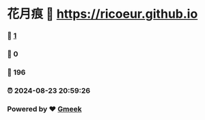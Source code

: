 # 花月痕 :link: https://ricoeur.github.io 
### :page_facing_up: [1](https://ricoeur.github.io/tag.html) 
### :speech_balloon: 0 
### :hibiscus: 196 
### :alarm_clock: 2024-08-23 20:59:26 
### Powered by :heart: [Gmeek](https://github.com/Meekdai/Gmeek)
